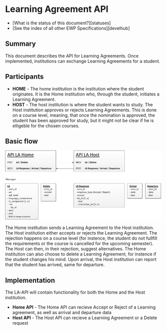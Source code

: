 Learning Agreement API
======================

* [What is the status of this document?][statuses]
* [See the index of all other EWP Specifications][develhub]

Summary
-------

This document describes the API for Learning Agreements. Once implemented, institutions can exchange Learning Agreements for
a student.

Participants
------------

* **HOME** - The home institution is the institution where the student originates. It is the Home institution who, through
             the student, initiates a Learning Agreement.
* **HOST** - The host institution is where the student wants to study. The Host institution approves or rejects Learning 
             Agreements. This is done on a course level, meaning, that once the nomination is approved, the student has
             been approved for study, but it might not be clear if he is elligeble for the chosen courses.

Basic flow
----------

![Flow](API_LA_v01.png)

The Home institution sends a Learning Agreement to the Host institution. The Host institution either accepts or rejects the
Learning Agreement. The rejection happens on a course level (for instence, the student do not fullfill the requirements or
the course is cancelled for the upcoming semester). The Host can then, in their rejection, suggest alternatives. The Home
institution can also choose to delete a Learning Agreement, for instence if the student changes his mind. Upon arrival, the
Host institution can report that the student has arrived, same for departure.

Implementation
--------------

The LA-API will contain functionality for both the Home and the Host institution.

* **Home API** - The Home API can recieve Accept or Reject of a Learning agreement, as well as arrival and departure data
* **Host API** - The Host API can recieve a Learning Agreement or a Delete request